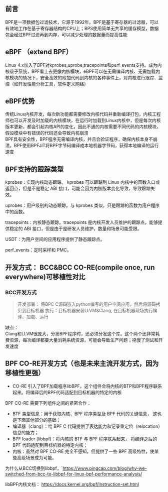 
## 前言  
BPF是一项数据包过滤技术，它源于1992年。BPF是基于寄存器的过滤器，可以有效地工作在基于寄存器结构的CPU上；BPS使用简单无共享的缓存模型，数据包会经过BPF过滤再到内存，可以减少处理的数据量而提高性能  

## eBPF （extend BPF）

Linux 4.x加入了BPF对kprobes,uprobe,tracepoints和perf_events支持。成为内核级子系统，BPF看上去更像内核模块，eBPF可以在无需编译内核、无需加载内核模块的情况下，安全高效的附加代码到内核的各种事件上，对内核进行跟踪、监控（如开发性能分析工具，软件定义网络）

## eBPF优势  
传统Linux内核开发，每次新功能都需要修改内核代码并重新编译打包，内核工程师也可以开发及时加载的内核模块，在运行时加载到Linux内核中，但是每次内核版本更新，都会引起内核API的变化，因此不通的内核需要不同代码的内核模块，假设模块中有错误的代码还会导致内核崩溃  
BPF具有安全性，BPF程序无需编译内核，并且会验证程序，确保内核本身不崩溃。BPF使用BPFJIT将BPF字节码编译成本地机器字节码，获得本地编译的运行速度


## BPF支持的跟踪类型

kprobes：实现内核动态跟踪。 kprobes 可以跟踪到 Linux 内核中的函数入口或返回点，但是不是稳定 ABI 接口，可能会因为内核版本变化导致，导致跟踪失效。

uprobes：用户级别的动态跟踪。与 kprobes 类似，只是跟踪的函数为用户程序中的函数。

tracepoints：内核静态跟踪。tracepoints 是内核开发人员维护的跟踪点，能够提供稳定的 ABI 接口，但是由于是研发人员维护，数量和场景可能受限。

USDT：为用户空间的应用程序提供了静态跟踪点。

perf_events：定时采样和 PMC。




## 开发方式： BCC&BCC CO-RE(compile once, run everywhere)可移植性对比  
### BCC开发方式

> 开发部署： 将BPC C源码嵌入python编写的用户空间应用，然后将源码拷贝到目标机器
> 执行：目标机器安装LLVM&Clang, 在目标机器现场执行编译、加载、运行

缺点：  
Clang和LLVM很庞大，分发BPF程序时，还必须分发这个库。这个两个还非常耗费资源，每次编译都要大量消耗系统资源，可能会导致生产问题；拖慢了测试和开发速度


## BPF CO-RE开发方式（也是未来主流开发方式，因为移植性更强）

- CO-RE 引入了BPF加载程序libBPF，这个组件会将内核的BTP和BPF程序联系起来。将编译后的BPF代码适配到目标机器的特定的内核  

BPF CO-RE 需要下列组件之间的紧密合作：  
- BTF 类型信息：用于获取内核、BPF 程序类型及 BPF 代码的关键信息， 这也是下面其他部分的基础；
- 编译器（clang）：给 BPF C 代码提供了表达能力和记录重定位（relocation）信息的能力；
- BPF loader (libbpf)：将内核的 BTF 与 BPF 程序联系起来， 将编译之后的 BPF 代码适配到目标机器的特定内核；
- 内核：虽然对 BPF CO-RE 完全不感知，但提供了一些 BPF 高级特性，使某些高级场景成为可能。


为什么从BCC切换到libbpf，`https://www.pingcap.com/blog/why-we-switched-from-bcc-to-libbpf-for-linux-bpf-performance-analysis/  

libBPF内核文档： https://docs.kernel.org/bpf/instruction-set.html
